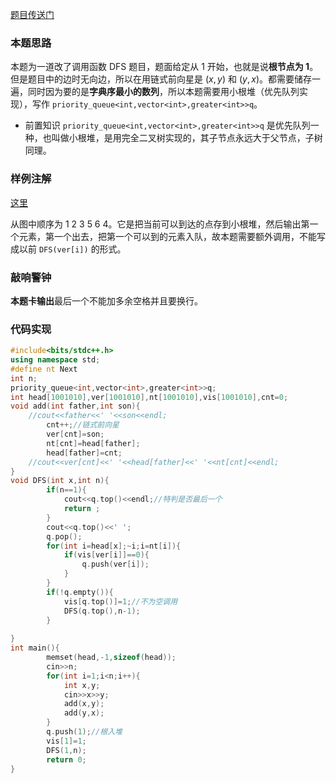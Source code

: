 [题目传送门](https://www.luogu.com.cn/problem/AT_indeednow_2015_qualc_3)
### 本题思路
本题为一道改了调用函数 DFS 题目，题面给定从 1 开始，也就是说**根节点为 1**。但是题目中的边时无向边，所以在用链式前向星是 $(x,y)$ 和 $(y,x)$。都需要储存一遍，同时因为要的是**字典序最小的数列**，所以本题需要用小根堆（优先队列实现），写作 `priority_queue<int,vector<int>,greater<int>>q`。

- 前置知识 `priority_queue<int,vector<int>,greater<int>>q` 是优先队列一种，也叫做小根堆，是用完全二叉树实现的，其子节点永远大于父节点，子树同理。

### 样例注解
[这里](https://cdn.luogu.com.cn/upload/image_hosting/ws6hlnxv.png?x-oss-process=image/resize,m_lfit,h_170,w_225)

从图中顺序为 1 2 3 5 6 4。它是把当前可以到达的点存到小根堆，然后输出第一个元素，第一个出去，把第一个可以到的元素入队，故本题需要额外调用，不能写成以前 `DFS(ver[i])` 的形式。
### 敲响警钟
**本题卡输出**最后一个不能加多余空格并且要换行。
### 代码实现
```cpp
#include<bits/stdc++.h>
using namespace std;
#define nt Next
int n;
priority_queue<int,vector<int>,greater<int>>q;
int head[1001010],ver[1001010],nt[1001010],vis[1001010],cnt=0;
void add(int father,int son){
	//cout<<father<<' '<<son<<endl;
		cnt++;//链式前向星
		ver[cnt]=son;
		nt[cnt]=head[father];
		head[father]=cnt;
	//cout<<ver[cnt]<<' '<<head[father]<<' '<<nt[cnt]<<endl;
}
void DFS(int x,int n){
		if(n==1){
			cout<<q.top()<<endl;//特判是否最后一个
			return ;
		}
		cout<<q.top()<<' ';
		q.pop();
		for(int i=head[x];~i;i=nt[i]){
			if(vis[ver[i]]==0){
				q.push(ver[i]);
			}
		}
		if(!q.empty()){
			vis[q.top()]=1;//不为空调用
			DFS(q.top(),n-1);	
		}
		
}
int main(){
		memset(head,-1,sizeof(head));
		cin>>n;
		for(int i=1;i<n;i++){
			int x,y;
			cin>>x>>y;
			add(x,y);
			add(y,x);
		}
		q.push(1);//根入堆
		vis[1]=1;
		DFS(1,n);
		return 0;
}
```